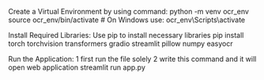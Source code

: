
Create a Virtual Environment by using command:
python -m venv ocr_env
source ocr_env/bin/activate  # On Windows use: ocr_env\Scripts\activate


Install Required Libraries: Use pip to install necessary libraries
pip install
torch
torchvision 
transformers
gradio 
streamlit 
pillow
numpy
easyocr

Run the Application:
1  first run the file solely 
2   write this command and it will open web application
    streamlit run app.py

